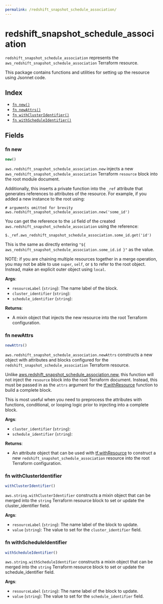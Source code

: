 ```yaml
---
permalink: /redshift_snapshot_schedule_association/
---
```


# redshift_snapshot_schedule_association

`redshift_snapshot_schedule_association` represents the `aws_redshift_snapshot_schedule_association` Terraform resource.



This package contains functions and utilities for setting up the resource using Jsonnet code.


## Index

* [`fn new()`](#fn-new)
* [`fn newAttrs()`](#fn-newattrs)
* [`fn withClusterIdentifier()`](#fn-withclusteridentifier)
* [`fn withScheduleIdentifier()`](#fn-withscheduleidentifier)

## Fields

### fn new

```ts
new()
```


`aws.redshift_snapshot_schedule_association.new` injects a new `aws_redshift_snapshot_schedule_association` Terraform `resource`
block into the root module document.

Additionally, this inserts a private function into the `_ref` attribute that generates references to attributes of the
resource. For example, if you added a new instance to the root using:

    # arguments omitted for brevity
    aws.redshift_snapshot_schedule_association.new('some_id')

You can get the reference to the `id` field of the created `aws.redshift_snapshot_schedule_association` using the reference:

    $._ref.aws_redshift_snapshot_schedule_association.some_id.get('id')

This is the same as directly entering `"${ aws_redshift_snapshot_schedule_association.some_id.id }"` as the value.

NOTE: if you are chaining multiple resources together in a merge operation, you may not be able to use `super`, `self`,
or `$` to refer to the root object. Instead, make an explicit outer object using `local`.

**Args**:
  - `resourceLabel` (`string`): The name label of the block.
  - `cluster_identifier` (`string`): 
  - `schedule_identifier` (`string`): 

**Returns**:
- A mixin object that injects the new resource into the root Terraform configuration.


### fn newAttrs

```ts
newAttrs()
```


`aws.redshift_snapshot_schedule_association.newAttrs` constructs a new object with attributes and blocks configured for the `redshift_snapshot_schedule_association`
Terraform resource.

Unlike [aws.redshift_snapshot_schedule_association.new](#fn-redshift_snapshot_schedule_associationnew), this function will not inject the `resource`
block into the root Terraform document. Instead, this must be passed in as the `attrs` argument for the
[tf.withResource](https://github.com/tf-libsonnet/core/tree/main/docs#fn-withresource) function to build a complete block.

This is most useful when you need to preprocess the attributes with functions, conditional, or looping logic prior to
injecting into a complete block.

**Args**:
  - `cluster_identifier` (`string`): 
  - `schedule_identifier` (`string`): 

**Returns**:
  - An attribute object that can be used with [tf.withResource](https://github.com/tf-libsonnet/core/tree/main/docs#fn-withresource) to construct a new `redshift_snapshot_schedule_association` resource into the root Terraform configuration.


### fn withClusterIdentifier

```ts
withClusterIdentifier()
```

`aws.string.withClusterIdentifier` constructs a mixin object that can be merged into the `string`
Terraform resource block to set or update the cluster_identifier field.



**Args**:
  - `resourceLabel` (`string`): The name label of the block to update.
  - `value` (`string`): The value to set for the `cluster_identifier` field.


### fn withScheduleIdentifier

```ts
withScheduleIdentifier()
```

`aws.string.withScheduleIdentifier` constructs a mixin object that can be merged into the `string`
Terraform resource block to set or update the schedule_identifier field.



**Args**:
  - `resourceLabel` (`string`): The name label of the block to update.
  - `value` (`string`): The value to set for the `schedule_identifier` field.
